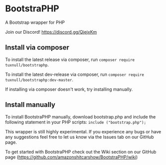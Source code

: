 # BootstraPHP
A Bootstrap wrapper for PHP

Join our Discord! https://discord.gg/QjejxKm

## Install via composer

To install the latest release via composer, run `composer require tuxnull/bootstraphp`.

To install the latest dev-release via composer, run `composer require tuxnull/bootstraphp:dev-master`.

If installing via composer doesn't work, try installing manually.

## Install manually

To install BootstraPHP manually, download bootstrap.php and include the following statement in your PHP scripts: `include ("bootstrap.php");`


This wrapper is still highly experimental. If you experience any bugs or have any suggestions feel free to let us know via the Issues tab on our GitHub page.

To get started with BootstraPHP check out the Wiki section on our GitHub page (https://github.com/amazonshitcarshow/BootstraPHP/wiki)
